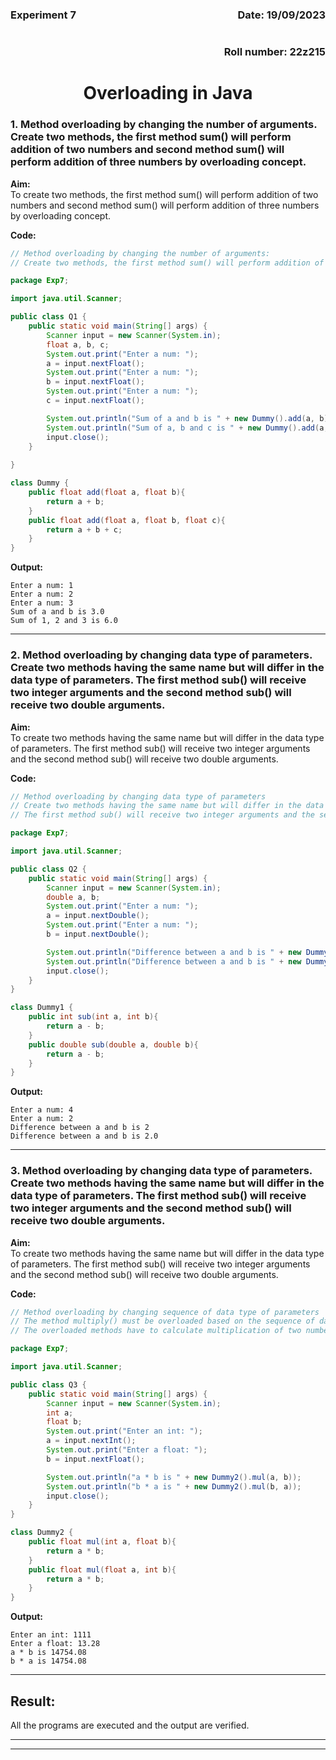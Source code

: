 <div style="display: flex; justify-content: space-between;">
    <div style="text-align: left;"><h3>Experiment 7</h3></div>
    <div style="text-align: right;"><h3>Date: 19/09/2023</h3></div>
</div>
<div style="text-align: right;"><h3>Roll number: 22z215</h3></div>

<h1 style="text-align: center;">Overloading in Java</h1>

### 1. Method overloading by changing the number of arguments. Create two methods, the first method sum() will perform addition of two numbers and second method sum() will perform addition of three numbers by overloading concept. 

**Aim:**                 
To create two methods, the first method sum() will perform addition of two numbers and second method sum() will perform addition of three numbers by overloading concept.

**Code:**
```java
// Method overloading by changing the number of arguments:
// Create two methods, the first method sum() will perform addition of two numbers and second method sum() will perform addition of three numbers by overloading concept. 

package Exp7;

import java.util.Scanner;

public class Q1 {
    public static void main(String[] args) {
        Scanner input = new Scanner(System.in);
        float a, b, c;
        System.out.print("Enter a num: ");
        a = input.nextFloat();
        System.out.print("Enter a num: ");
        b = input.nextFloat();
        System.out.print("Enter a num: ");
        c = input.nextFloat();

        System.out.println("Sum of a and b is " + new Dummy().add(a, b));
        System.out.println("Sum of a, b and c is " + new Dummy().add(a, b, c));
        input.close();
    }
    
}

class Dummy {
    public float add(float a, float b){
        return a + b;
    } 
    public float add(float a, float b, float c){
        return a + b + c;
    }
}
```

**Output:**
```
Enter a num: 1
Enter a num: 2
Enter a num: 3
Sum of a and b is 3.0
Sum of 1, 2 and 3 is 6.0
```
---

### 2. Method overloading by changing data type of parameters. Create two methods having the same name but will differ in the data type of parameters. The first method sub() will receive two integer arguments and the second method sub() will receive two double arguments. 

**Aim:**     
To create two methods having the same name but will differ in the data type of parameters. The first method sub() will receive two integer arguments and the second method sub() will receive two double arguments.

**Code:**
```java
// Method overloading by changing data type of parameters
// Create two methods having the same name but will differ in the data type of parameters. 
// The first method sub() will receive two integer arguments and the second method sub() will receive two double arguments. 

package Exp7;

import java.util.Scanner;

public class Q2 {
    public static void main(String[] args) {
        Scanner input = new Scanner(System.in);
        double a, b;
        System.out.print("Enter a num: ");
        a = input.nextDouble();
        System.out.print("Enter a num: ");
        b = input.nextDouble();

        System.out.println("Difference between a and b is " + new Dummy1().sub((int) a, (int) b));
        System.out.println("Difference between a and b is " + new Dummy1().sub(a, b));
        input.close();
    }
}

class Dummy1 {
    public int sub(int a, int b){
        return a - b;
    } 
    public double sub(double a, double b){
        return a - b;
    }
}
```

**Output:**  
```
Enter a num: 4
Enter a num: 2
Difference between a and b is 2
Difference between a and b is 2.0
```
---

### 3. Method overloading by changing data type of parameters. Create two methods having the same name but will differ in the data type of parameters. The first method sub() will receive two integer arguments and the second method sub() will receive two double arguments. 

**Aim:**     
To create two methods having the same name but will differ in the data type of parameters. The first method sub() will receive two integer arguments and the second method sub() will receive two double arguments.

**Code:**
```java
// Method overloading by changing sequence of data type of parameters
// The method multiply() must be overloaded based on the sequence of data type of parameters. 
// The overloaded methods have to calculate multiplication of two numbers based on the sequence of argument types while calling methods at runtime by JVM.

package Exp7;

import java.util.Scanner;

public class Q3 {
    public static void main(String[] args) {
        Scanner input = new Scanner(System.in);
        int a;
        float b;
        System.out.print("Enter an int: ");
        a = input.nextInt();
        System.out.print("Enter a float: ");
        b = input.nextFloat();

        System.out.println("a * b is " + new Dummy2().mul(a, b));
        System.out.println("b * a is " + new Dummy2().mul(b, a));
        input.close();
    }
}

class Dummy2 {
    public float mul(int a, float b){
        return a * b;
    } 
    public float mul(float a, int b){
        return a * b;
    }
}
```

**Output:**  
```
Enter an int: 1111
Enter a float: 13.28
a * b is 14754.08
b * a is 14754.08
```
---

## Result:
All the programs are executed and the output are verified.

---
---
